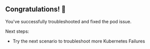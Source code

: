 ## Congratulations! 🎉

You've successfully troubleshooted and fixed the pod issue.

Next steps:
- Try the next scenario to troubleshoot more Kubernetes Failures 
